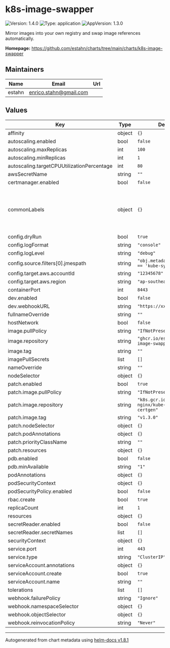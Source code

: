 # k8s-image-swapper

![Version: 1.4.0](https://img.shields.io/badge/Version-1.4.0-informational?style=flat-square) ![Type: application](https://img.shields.io/badge/Type-application-informational?style=flat-square) ![AppVersion: 1.3.0](https://img.shields.io/badge/AppVersion-1.3.0-informational?style=flat-square)

Mirror images into your own registry and swap image references automatically.

**Homepage:** <https://github.com/estahn/charts/tree/main/charts/k8s-image-swapper>

## Maintainers

| Name | Email | Url |
| ---- | ------ | --- |
| estahn | <enrico.stahn@gmail.com> |  |

## Values

| Key | Type | Default | Description |
|-----|------|---------|-------------|
| affinity | object | `{}` |  |
| autoscaling.enabled | bool | `false` |  |
| autoscaling.maxReplicas | int | `100` |  |
| autoscaling.minReplicas | int | `1` |  |
| autoscaling.targetCPUUtilizationPercentage | int | `80` |  |
| awsSecretName | string | `""` |  |
| certmanager.enabled | bool | `false` |  |
| commonLabels | object | `{}` | Labels that will be added on all the resources (not in selectors) |
| config.dryRun | bool | `true` |  |
| config.logFormat | string | `"console"` |  |
| config.logLevel | string | `"debug"` |  |
| config.source.filters[0].jmespath | string | `"obj.metadata.namespace == 'kube-system'"` |  |
| config.target.aws.accountId | string | `"12345678"` |  |
| config.target.aws.region | string | `"ap-southeast-2"` |  |
| containerPort | int | `8443` |  |
| dev.enabled | bool | `false` |  |
| dev.webhookURL | string | `"https://xxx.ngrok.io"` |  |
| fullnameOverride | string | `""` |  |
| hostNetwork | bool | `false` |  |
| image.pullPolicy | string | `"IfNotPresent"` |  |
| image.repository | string | `"ghcr.io/estahn/k8s-image-swapper"` |  |
| image.tag | string | `""` |  |
| imagePullSecrets | list | `[]` |  |
| nameOverride | string | `""` |  |
| nodeSelector | object | `{}` |  |
| patch.enabled | bool | `true` |  |
| patch.image.pullPolicy | string | `"IfNotPresent"` |  |
| patch.image.repository | string | `"k8s.gcr.io/ingress-nginx/kube-webhook-certgen"` |  |
| patch.image.tag | string | `"v1.3.0"` |  |
| patch.nodeSelector | object | `{}` |  |
| patch.podAnnotations | object | `{}` |  |
| patch.priorityClassName | string | `""` |  |
| patch.resources | object | `{}` |  |
| pdb.enabled | bool | `false` |  |
| pdb.minAvailable | string | `"1"` |  |
| podAnnotations | object | `{}` |  |
| podSecurityContext | object | `{}` |  |
| podSecurityPolicy.enabled | bool | `false` |  |
| rbac.create | bool | `true` |  |
| replicaCount | int | `1` |  |
| resources | object | `{}` |  |
| secretReader.enabled | bool | `false` |  |
| secretReader.secretNames | list | `[]` |  |
| securityContext | object | `{}` |  |
| service.port | int | `443` |  |
| service.type | string | `"ClusterIP"` |  |
| serviceAccount.annotations | object | `{}` |  |
| serviceAccount.create | bool | `true` |  |
| serviceAccount.name | string | `""` |  |
| tolerations | list | `[]` |  |
| webhook.failurePolicy | string | `"Ignore"` |  |
| webhook.namespaceSelector | object | `{}` |  |
| webhook.objectSelector | object | `{}` |  |
| webhook.reinvocationPolicy | string | `"Never"` |  |

----------------------------------------------
Autogenerated from chart metadata using [helm-docs v1.8.1](https://github.com/norwoodj/helm-docs/releases/v1.8.1)
